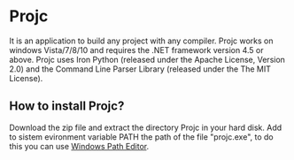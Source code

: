 # Projc
It is an application to build any project with any compiler.
Projc works on windows Vista/7/8/10 and requires the .NET framework version 4.5 or above.
Projc uses Iron Python (released under the Apache License, Version 2.0) and the Command Line Parser Library (released under the The MIT License).

## How to install Projc? ##
Download the zip file and extract the directory Projc in your hard disk. Add to sistem evironment variable PATH the path of the file "projc.exe", to do this you can use [Windows Path Editor](https://rix0rrr.github.io/WindowsPathEditor).

